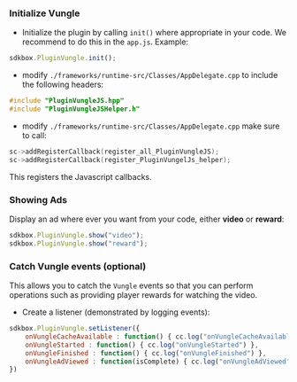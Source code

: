 ### Initialize Vungle
* Initialize the plugin by calling `init()` where appropriate in your code. We
recommend to do this in the `app.js`. Example:
```javascript
sdkbox.PluginVungle.init();
```

* modify `./frameworks/runtime-src/Classes/AppDelegate.cpp` to include the following headers:
```cpp
#include "PluginVungleJS.hpp"
#include "PluginVungleJSHelper.h"
```

* modify `./frameworks/runtime-src/Classes/AppDelegate.cpp` make sure to call:
```cpp
sc->addRegisterCallback(register_all_PluginVungleJS);
sc->addRegisterCallback(register_PluginVungelJs_helper);
```
This registers the Javascript callbacks.

### Showing Ads
Display an ad where ever you want from your code, either __video__ or __reward__:
```javascript
sdkbox.PluginVungle.show("video");
sdkbox.PluginVungle.show("reward");
```

### Catch Vungle events (optional)
This allows you to catch the `Vungle` events so that you can perform operations such as providing player rewards for watching the video.

* Create a listener (demonstrated by logging events):
```javascript
sdkbox.PluginVungle.setListener({
    onVungleCacheAvailable : function() { cc.log("onVungleCacheAvailable") },
    onVungleStarted : function() { cc.log("onVungleStarted") },
    onVungleFinished : function() { cc.log("onVungleFinished") },
    onVungleAdViewed : function(isComplete) { cc.log("onVungleAdViewed" + isComplete) }
})
```
